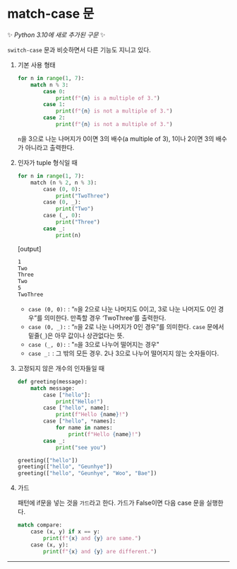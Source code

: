 # match-case 문

✨ *Python 3.10에 새로 추가된 구문* ✨

`switch-case` 문과 비슷하면서 다른 기능도 지니고 있다.

1. 기본 사용 형태

   ```python
   for n in range(1, 7):
       match n % 3:
           case 0:
               print(f"{n} is a multiple of 3.")
           case 1:
               print(f"{n} is not a multiple of 3.")
           case 2:
               print(f"{n} is not a multiple of 3.")
   ```

   `n`을 3으로 나눈 나머지가 0이면 3의 배수(a multiple of 3), 1이나 2이면 3의 배수가 아니라고 출력한다.

   

2. 인자가 tuple 형식일 때

   ```python
   for n in range(1, 7):
       match (n % 2, n % 3):
           case (0, 0):
               print("TwoThree")
           case (0, _):
               print("Two")
           case (_, 0):
               print("Three")
           case _:
               print(n)
   ```
   
    [output]

   ```markdown
   1
   Two
   Three
   Two
   5
   TwoThree
   ```
   
   - `case (0, 0):` :  “`n`을 2으로 나눈 나머지도 0이고, 3로 나눈 나머지도 0인 경우”를 의미한다. 만족할 경우 ‘TwoThree’를 출력한다.
   - `case (0, _):` :  “`n`을 2로 나눈 나머지가 0인 경우”를 의미한다. `case` 문에서 밑줄(`_`)은 아무 값이나 상관없다는 뜻.
   - `case (_, 0):` : "`n`을 3으로 나누어 떨어지는 경우"
   - `case _:` : 그 밖의 모든 경우. 2나 3으로 나누어 떨어지지 않는 숫자들이다.
   
   

3. 고정되지 않은 개수의 인자들일 때

   ```python
   def greeting(message):
       match message:
           case ["hello"]:
               print("Hello!")
           case ["hello", name]:
               print(f"Hello {name}!")
           case ["hello", *names]:
               for name in names:
                   print(f"Hello {name}!")
           case _:
               print("see you")
   ```

   ```python
   greeting(["hello"])
   greeting(["hello", "Geunhye"])
   greeting(["hello", "Geunhye", "Woo", "Bae"])
   ```

   

4. 가드

   패턴에 if문을 넣는 것을 `가드`라고 한다. 가드가 False이면 다음 case 문을 실행한다.

   ```python
   match compare:
       case (x, y) if x == y:
           print(f"{x} and {y} are same.")
       case (x, y):
           print(f"{x} and {y} are different.")
   ```

   

---

